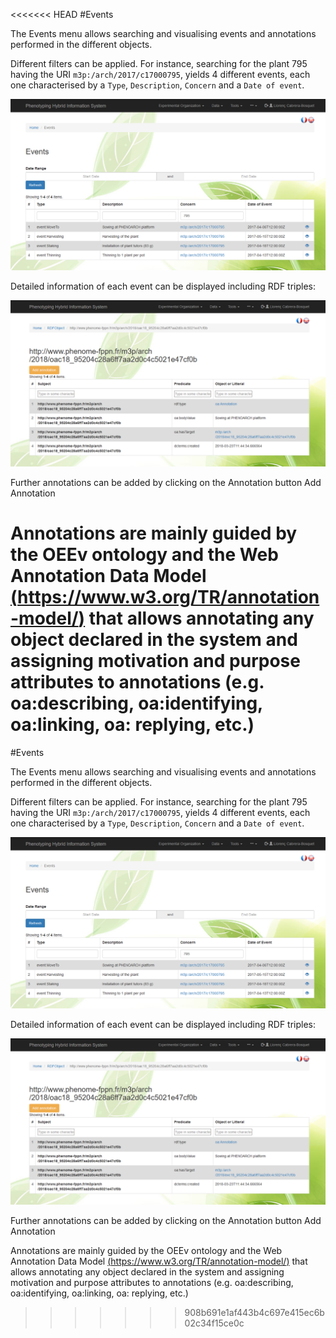 <<<<<<< HEAD
#Events 

The Events menu allows searching and visualising events and annotations performed in the different objects.

Different filters can be applied. For instance, searching for the plant 795 having the URI `m3p:/arch/2017/c17000795`, yields 4 different events, each one characterised by a `Type`, `Description`, `Concern` and a `Date of event`.

![](img/events2.png)

Detailed information of each event can be displayed including RDF triples:

![](img/events3.png)

Further annotations can be added by clicking on the Annotation button <span class="btn btn-warning">Add Annotation</span> 

Annotations are mainly guided by the OEEv ontology and the Web Annotation Data Model [(https://www.w3.org/TR/annotation-model/)](https://www.w3.org/TR/annotation-model/) that allows annotating any object declared in the system and assigning motivation and purpose attributes to annotations (e.g. oa:describing, oa:identifying, oa:linking, oa: replying, etc.)
=======
#Events 

The Events menu allows searching and visualising events and annotations performed in the different objects.

Different filters can be applied. For instance, searching for the plant 795 having the URI `m3p:/arch/2017/c17000795`, yields 4 different events, each one characterised by a `Type`, `Description`, `Concern` and a `Date of event`.

![](img/events2.png)

Detailed information of each event can be displayed including RDF triples:

![](img/events3.png)

Further annotations can be added by clicking on the Annotation button <span class="btn btn-warning">Add Annotation</span> 

Annotations are mainly guided by the OEEv ontology and the Web Annotation Data Model [(https://www.w3.org/TR/annotation-model/)](https://www.w3.org/TR/annotation-model/) that allows annotating any object declared in the system and assigning motivation and purpose attributes to annotations (e.g. oa:describing, oa:identifying, oa:linking, oa: replying, etc.)
>>>>>>> 908b691e1af443b4c697e415ec6b02c34f15ce0c
